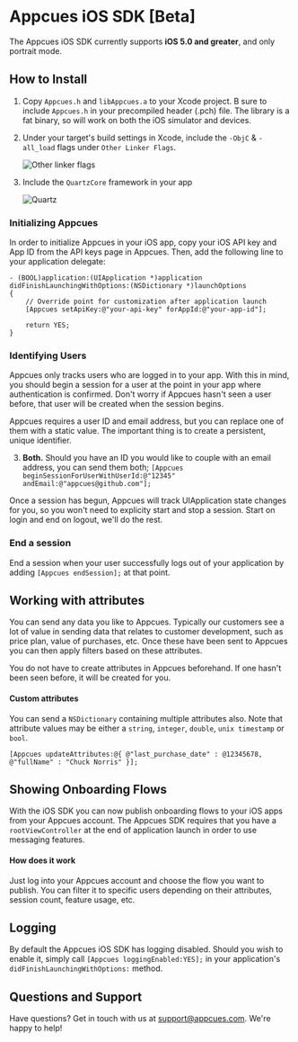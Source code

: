 # Appcues iOS SDK [Beta]
The Appcues iOS SDK currently supports **iOS 5.0 and greater**, and only portrait mode.

## How to Install

1. Copy `Appcues.h` and `libAppcues.a` to your Xcode project. B sure to include `Appcues.h` in your precompiled header (.pch) file. The library is a fat binary, so will work on both the iOS simulator and devices.
2. Under your target's build settings in Xcode, include the `-ObjC` & `-all_load` flags under `Other Linker Flags`.

    ![Other linker flags](https://raw.github.com/appcues/appcues-ios/master/docs/flags.png)
3. Include the `QuartzCore` framework in your app

    ![Quartz](https://raw.github.com/appcues/appcues-ios/master/docs/quartz.png)

### Initializing Appcues

In order to initialize Appcues in your iOS app, copy your iOS API key and App ID from the API keys page in Appcues. Then, add the following line to your application delegate:

```
- (BOOL)application:(UIApplication *)application didFinishLaunchingWithOptions:(NSDictionary *)launchOptions
{
    // Override point for customization after application launch
    [Appcues setApiKey:@"your-api-key" forAppId:@"your-app-id"];

    return YES;
}
```

### Identifying Users
Appcues only tracks users who are logged in to your app.  With this in mind, you should begin a session for a user at the point in your app where authentication is confirmed.  Don't worry if Appcues hasn't seen a user before, that user will be created when the session begins.

Appcues requires a user ID and email address, but you can replace one of them with a static value. The important thing is to create a persistent, unique identifier.

3. **Both.** Should you have an ID you would like to couple with an email address, you can send them both;
`[Appcues beginSessionForUserWithUserId:@"12345" andEmail:@"appcues@github.com"];`

Once a session has begun, Appcues will track UIApplication state changes for you, so you won't need to explicity start and stop a session. Start on login and end on logout, we'll do the rest.

### End a session
End a session when your user successfully logs out of your application by adding `[Appcues endSession];` at that point.

## Working with attributes
You can send any data you like to Appcues. Typically our customers see a lot of value in sending data that relates to customer development, such as price plan, value of purchases, etc. Once these have been sent to Appcues you can then apply filters based on these attributes.

You do not have to create attributes in Appcues beforehand. If one hasn't been seen before, it will be created for you.

#### Custom attributes
You can send a `NSDictionary` containing multiple attributes also. Note that attribute values may be either a `string`, `integer`, `double`, `unix timestamp` or `bool`.

`[Appcues updateAttributes:@{ @"last_purchase_date" : @12345678, @"fullName" : "Chuck Norris" }];`

## Showing Onboarding Flows
With the iOS SDK you can now publish onboarding flows to your iOS apps from your Appcues account. The Appcues SDK requires that you have a `rootViewController` at the end of application launch in order to use messaging features.

#### How does it work

Just log into your Appcues account and choose the flow you want to publish. You can filter it to specific users depending on their attributes, session count, feature usage, etc.


## Logging
By default the Appcues iOS SDK has logging disabled. Should you wish to enable it, simply call `[Appcues loggingEnabled:YES];` in your application's `didFinishLaunchingWithOptions:` method.

## Questions and Support

Have questions? Get in touch with us at [support@appcues.com](mailto:support@appcues.com). We're happy to help!
